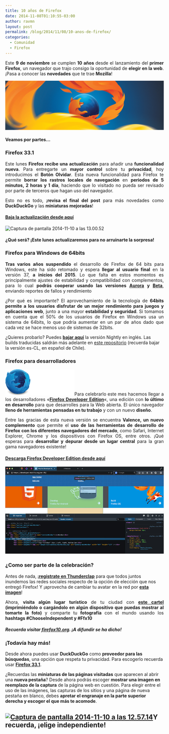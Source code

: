 ```yaml
---
title: 10 años de Firefox
date: 2014-11-08T01:10:55-03:00
author: ravmn
layout: post
permalink: /blog/2014/11/08/10-anos-de-firefox/
categories:
  - Comunidad
  - Firefox
---
```

<p style="text-align: justify">
  Este <strong>9 de noviembre</strong> se cumplen <strong>10 años </strong>desde el lanzamiento del<strong> primer Firefox</strong>, un navegador que trajo consigo la oportunidad de <strong>elegir en la web</strong>. ¡Pasa a conocer las <strong>novedades</strong> que te trae <strong>Mozilla</strong>!
</p>

<img class="aligncenter" src="/images/2014/11/Fx10th-wallpaper-1920x1080.jpg" alt="" /> <!--more-->

<h4 style="text-align: justify">
  Veamos por partes&#8230;
</h4>

<h3 style="text-align: justify">
  Firefox 33.1
</h3>

<p style="text-align: justify">
  Este lunes <strong>Firefox recibe una actualización</strong> para añadir una <strong>funcionalidad nueva</strong>. Para entregarte un <strong>mayor control</strong> sobre tu <strong>privacidad</strong>, hoy introducimos el <strong>Botón Olvidar</strong>. Esta nueva funcionalidad para Firefox te permite <strong>borrar los rastros locales de navegación</strong> en <strong>periodos de 5 minutos, 2 horas y 1 día</strong>, haciendo que lo visitado no pueda ser revisado por parte de terceros que hagan uso del navegador.
</p>

<p style="text-align: justify">
  Esto no es todo, ¡<strong>revisa el final del post</strong> para más novedades como <strong>DuckDuckGo</strong> y las <strong>miniaturas mejoradas</strong>!
</p>

<h4 style="text-align: justify">
  <a href="https://www.mozilla.org/es-CL/firefox/new/?scene=2#download-fx">Baja la actualización desde aquí</a>
</h4>

<img class="aligncenter size-full wp-image-909" src="/images/2014/11/Captura-de-pantalla-2014-11-10-a-las-13.00.52.png" alt="Captura de pantalla 2014-11-10 a las 13.00.52" width="304" height="552" srcset="/images/2014/11/Captura-de-pantalla-2014-11-10-a-las-13.00.52.png 304w, /images/2014/11/Captura-de-pantalla-2014-11-10-a-las-13.00.52-252x457.png 252w" sizes="(max-width: 304px) 100vw, 304px" /> 

<h4 style="text-align: justify">
  ¿Qué será? ¡Este lunes actualizaremos para <strong>no arruinarte la sorpresa</strong>!
</h4>

<h3 style="text-align: justify">
  Firefox para Windows de 64bits
</h3>

<p style="text-align: justify">
  <strong>Tras varios años suspendido</strong> el desarrollo de Firefox de 64 bits para Windows, este ha sido retomado y espera <strong>llegar al usuario final</strong> en la versión 37, <strong>a inicios del 2015</strong>. Lo que falta en estos momentos es principalmente ajustes de estabilidad y compatibilidad con complementos, para lo cual <strong>podrás cooperar usando las versiones <a href="https://www.mozilla.org/es-CL/firefox/channel/#aurora">Aurora</a> y <a href="https://www.mozilla.org/es-CL/firefox/channel/#beta">Beta</a></strong>, enviando reportes de fallos y rendimiento
</p>

<p style="text-align: justify">
  ¿Por qué es importante? El aprovechamiento de la tecnología de <strong>64bits permite a los usuarios disfrutar de un mejor rendimiento para juegos y aplicaciones web</strong>, junto a una mayor<strong> estabilidad y seguridad</strong>. Si tomamos en cuenta que el 50% de los usuarios de Firefox en Windows usa un sistema de 64bits, lo que podría aumentar en un par de años dado que cada vez se hace menos uso de sistemas de 32bits.
</p>

¿Quieres probarlo? Puedes [**bajar aquí**](https://ftp.mozilla.org/pub/mozilla.org/firefox/nightly/latest-trunk/firefox-36.0a1.en-US.win64-x86_64.installer.exe) la versión Nightly en inglés. Las builds traducidas saldrán más adelante en [este repositorio](https://ftp.mozilla.org/pub/mozilla.org/firefox/nightly/latest-mozilla-central-l10n/) (recuerda bajar la versión es-CL, en español de Chile).

<h3 style="text-align: justify">
  Firefox para desarrolladores
</h3>

<p style="text-align: justify">
  <a href="/images/2014/11/title.png"><img class="alignleft size-full wp-image-912" src="/images/2014/11/title.png" alt="Firefox Developer Edition" width="220" height="84" /></a>Para celebrarlo este mes hacemos llegar a los desarrolladores «<a href="https://www.mozilla.org/es-CL/firefox/developer/"><strong>Firefox Developer Edition</strong></a>«, una edición con <strong>lo último en desarrollo</strong> para que desarrolles para la Web abierta. El único navegador <strong>lleno de herramientas pensadas en tu trabajo</strong> y con un nuevo <strong>diseño</strong>.
</p>

<p style="text-align: justify">
  Entre las gracias de esta nueva versión se encuentra <strong>Valence, un nuevo complemento </strong>que permite el<strong> uso de las herramientas de desarrollo de Firefox con los diferentes navegadores del mercado</strong>, como Safari, Internet Explorer, Chrome y los dispositivos con Firefox OS, entre otros. ¡Qué esperas para <strong>desarrollar y depurar desde un lugar central</strong> para la gran gama navegadores existente!
</p>

#### [**Descarga Firefox Developer Edition desde aquí**](https://www.mozilla.org/es-CL/firefox/developer/)

<img class="aligncenter" src="/images/2014/11/screenshot.jpg" alt="" /> 

<h3 style="text-align: justify">
  ¿Como ser parte de la celebración?
</h3>

Antes de nada, ¡[**registrate en Thunderclap**](http://mzl.la/ppfx10) para que todos juntos inundemos las redes sociales respecto de la opción de elección que nos entregó Firefox! Y ¡aprovecha de cambiar tu avatar en la red por [**esta imagen**](http://firefox10.org/images/avatar.jpg)!

<p style="text-align: justify">
  Ahora, <strong>visita algún lugar turístico</strong> de tu ciudad con <a href="https://wiki.mozilla.org/images/f/f2/Firefox10th_poster_A4_colour_es.jpg"><strong>este cartel</strong></a><strong> (imprimiéndolo o c</strong><strong>argándolo en algún dispositivo que puedas mostrar al tomarte la foto</strong><strong>)</strong> y comparte tu <strong>fotografía</strong> con el mundo usando los <strong>hashtags #ChooseIndependent y #Ffx10</strong>
</p>

<h5 style="text-align: justify">
  Recuerda visitar <a href="http://firefox10.org/"><strong>firefox10.org</strong></a>. <strong>¡A difundir se ha dicho!</strong>
</h5>

### ¡Todavía hay más!

Desde ahora puedes usar **DuckDuckGo** como **proveedor para las búsquedas**, una opción que respeta tu privacidad. Para escogerlo recuerda usar [**Firefox 33.1**](https://www.mozilla.org/es-CL/firefox/new/?scene=2#download-fx).

¿Recuerdas las **miniaturas de las páginas visitadas** que aparecen al abrir una **nueva pestaña**? Desde ahora podrás escoger **mostrar una imagen en reemplazo de la captura** de la página web en cuestión. Para elegir entre el uso de las imágenes, las capturas de los sitios y una página de nueva pestaña en blanco, debes **apretar el engranaje en la parte superior derecha y escoger el que más te acomode**.

## [<img class="aligncenter size-large wp-image-910" src="/images/2014/11/Captura-de-pantalla-2014-11-10-a-las-12.57.14-600x381.png" alt="Captura de pantalla 2014-11-10 a las 12.57.14" width="600" height="381" srcset="/images/2014/11/Captura-de-pantalla-2014-11-10-a-las-12.57.14-600x381.png 600w, /images/2014/11/Captura-de-pantalla-2014-11-10-a-las-12.57.14-252x160.png 252w, /images/2014/11/Captura-de-pantalla-2014-11-10-a-las-12.57.14.png 1392w" sizes="(max-width: 600px) 100vw, 600px" />](/images/2014/11/Captura-de-pantalla-2014-11-10-a-las-12.57.14.png)Y recuerda, ¡elige independiente!